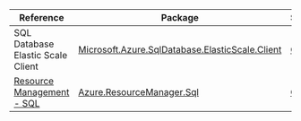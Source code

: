 | Reference | Package | Source |
|---|---|---|
|SQL Database Elastic Scale Client|[Microsoft.Azure.SqlDatabase.ElasticScale.Client](https://www.nuget.org/packages/Microsoft.Azure.SqlDatabase.ElasticScale.Client)|[GitHub](https://github.com/Azure/azure-sdk-for-net)|
|[Resource Management - SQL](resourcemanager.sql-readme.md)|[Azure.ResourceManager.Sql](https://www.nuget.org/packages/Azure.ResourceManager.Sql)|[GitHub](https://github.com/Azure/azure-sdk-for-net/blob/main/sdk/sqlmanagement/Azure.ResourceManager.Sql)|
